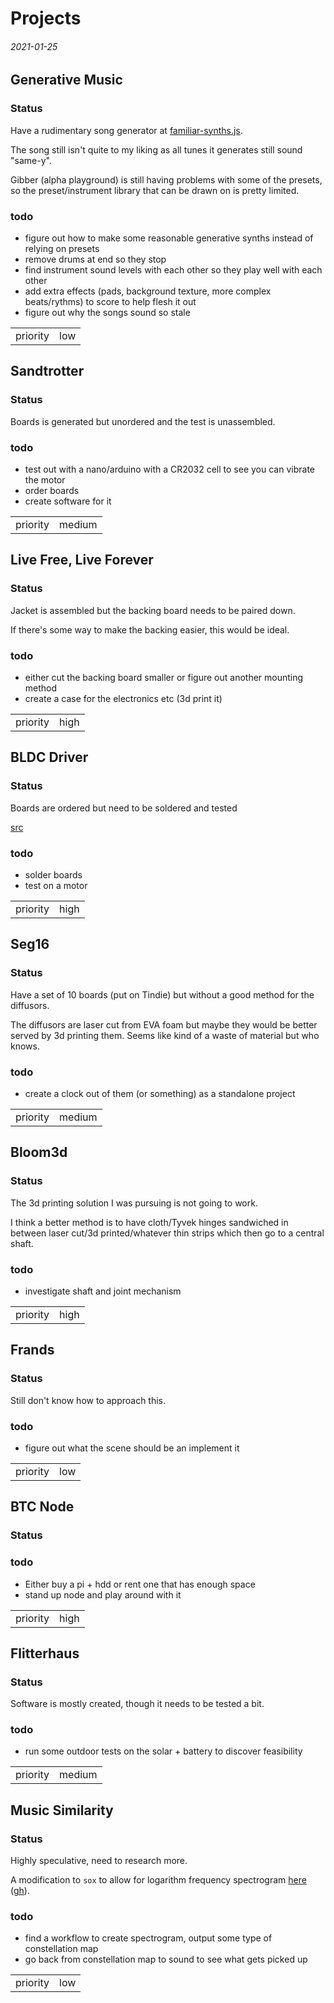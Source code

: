 Projects
===

###### 2021-01-25

Generative Music
---

### Status

Have a rudimentary song generator at [familiar-synths.js](https://github.com/abetusk/dev/blob/release/notes/src/familiar-synths.js).

The song still isn't quite to my liking as all tunes it generates still sound "same-y".

Gibber (alpha playground) is still having problems with some of the presets, so the preset/instrument library
that can be drawn on is pretty limited.

### todo

* figure out how to make some reasonable generative synths instead of relying on presets
* remove drums at end so they stop
* find instrument sound levels with each other so they play well with each other
* add extra effects (pads, background texture, more complex beats/rythms) to score to help flesh it out
* figure out why the songs sound so stale

| | |
|---|---|
| priority | low |

Sandtrotter
---

### Status

Boards is generated but unordered and the test is unassembled.

### todo

* test out with a nano/arduino with a CR2032 cell to see you can vibrate the motor
* order boards
* create software for it

| | |
|---|---|
| priority | medium |

Live Free, Live Forever
---

### Status

Jacket is assembled but the backing board needs to be paired down.

If there's some way to make the backing easier, this would be ideal.

### todo

* either cut the backing board smaller or figure out another mounting method
* create a case for the electronics etc (3d print it)

| | |
|---|---|
| priority | high |

BLDC Driver
---

### Status

Boards are ordered but need to be soldered and tested

[src](https://meowcad.com/project?projectId=9ff614c5-18d6-4155-b22e-76b0fd457886)

### todo

* solder boards
* test on a motor

| | |
|---|---|
| priority | high |

Seg16
---

### Status

Have a set of 10 boards (put on Tindie) but without a good
method for the diffusors.

The diffusors are laser cut from EVA foam but maybe they
would be better served by 3d printing them.
Seems like kind of a waste of material but who knows.

### todo

* create a clock out of them (or something) as a standalone project

| | |
|---|---|
| priority | medium |


Bloom3d
---

### Status

The 3d printing solution I was pursuing is not going to work.

I think a better method is to have cloth/Tyvek hinges sandwiched in between
laser cut/3d printed/whatever thin strips which then go to a central shaft.

### todo

* investigate shaft and joint mechanism

| | |
|---|---|
| priority | high |

Frands
---

### Status

Still don't know how to approach this.

### todo

* figure out what the scene should be an implement it

| | |
|---|---|
| priority | low |

BTC Node
---

### Status



### todo

* Either buy a pi + hdd or rent one that has enough space
* stand up node and play around with it

| | |
|---|---|
| priority | high |


Flitterhaus
---

### Status

Software is mostly created, though it needs to be tested a bit.

### todo

* run some outdoor tests on the solar + battery to discover feasibility

| | |
|---|---|
| priority | medium |

Music Similarity
---

### Status

Highly speculative, need to research more.

A modification to `sox` to allow for logarithm frequency spectrogram [here](http://jdesbonnet.blogspot.com/2014/02/sox-spectrogram-log-frequency-axis-and.html) ([gh](https://github.com/jdesbonnet/joe-desbonnet-blog/blob/master/projects/sox-log-spectrogram/spectrogram.c)).

### todo

* find a workflow to create spectrogram, output some type of constellation map
* go back from constellation map to sound to see what gets picked up

| | |
|---|---|
| priority | low |

